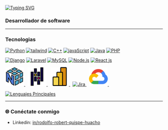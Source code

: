 [![Typing SVG](https://readme-typing-svg.demolab.com?font=Fira+Code&duration=4000&pause=1000&width=435&lines=Hola%F0%9F%91%8B+mi+nombre+es+robert)](https://github.com/RobertQH123)
### Desarrollador de software

---

### Tecnologias

[![Python](https://img.shields.io/badge/python-3670A0?style=for-the-badge&logo=python&logoColor=ffdd54)](https://github.com/RobertQH123)
[![tailwind](https://img.shields.io/badge/tailwind_CSS-grey?style=for-the-badge&logo=tailwind-css&logoColor=38B2AC&labelColor=GREY)](https://github.com/RobertQH123)
[![C++](https://img.shields.io/badge/C++-blue?style=for-the-badge&logo=cplusplus&logoColor=whiteblue&labelColor=blue)](https://github.com/RobertQH123)
[![javaScript](https://shields.io/badge/JavaScript-F7DF1E?style=for-the-badge&logo=JavaScript&logoColor=000)](https://github.com/RobertQH123)
[![Java](https://img.shields.io/badge/Java-ED8B00?style=for-the-badge&logo=openjdk&logoColor=white)](https://github.com/RobertQH123)
[![PHP](https://img.shields.io/badge/-PHP-777BB4?style=for-the-badge&logo=php&labelColor=777BB4&logoColor=FFF)](https://github.com/RobertQH123)
</br>

[![Django](https://img.shields.io/badge/Django-339933?style=for-the-badge&logo=Django&logoColor=white&labelColor=101010)](https://github.com/RobertQH123)
[![Laravel](https://img.shields.io/badge/Laravel-339933?style=for-the-badge&logo=Laravel&logoColor=white&labelColor=101010)](https://github.com/RobertQH123)
[![MySQL](https://img.shields.io/badge/MySQL-4479A1?style=for-the-badge&logo=mysql&logoColor=white&labelColor=101010)](https://github.com/RobertQH123)
[![Node.js](https://img.shields.io/badge/node.js-339933?style=for-the-badge&logo=Nodejs&logoColor=white)](https://github.com/RobertQH123)
[![React js](https://img.shields.io/badge/-ReactJs-61DAFB?logo=react&logoColor=white&style=for-the-badge)](https://github.com/RobertQH123)
</br>

<a href="https://github.com/RobertQH123"> <img src="https://raw.githubusercontent.com/Rickhersd/Rickhersd/09c5bc045c5820e2b7ae1b56c9d2e45df8b2cde5/neobrutalist_icons/neo_numpy.svg" title="Numpy" alt="Numpy" width="60" height="60"/> </a>&nbsp;
<a href="https://github.com/RobertQH123"> <img src="https://raw.githubusercontent.com/Rickhersd/Rickhersd/09c5bc045c5820e2b7ae1b56c9d2e45df8b2cde5/neobrutalist_icons/neo_pandas.svg" title="Pandas" alt="Pandas" width="60" height="60"/> </a>&nbsp;
<a href="https://github.com/RobertQH123"> <img src="https://github.com/Rickhersd/neo-icons/blob/main/icons/power-bi/neo-power-bi.svg" title="Power-bi" alt="Power-bi" width="60" height="60"/> </a>&nbsp;
<a href="https://github.com/RobertQH123"> <img src="https://25322853.fs1.hubspotusercontent-eu1.net/hub/25322853/hubfs/STAGIL_January2022/Images/jira-software-logo-jira-logo-hd-png.png?width=360&name=jira-software-logo-jira-logo-hd-png.png" title="Jira" alt="Jira" width="60" height="60"/> </a>&nbsp;
<a href="https://github.com/RobertQH123"> <img src="https://github.com/github/explore/blob/main/topics/google-cloud/google-cloud.png?raw=true" title="Google Cloud Plataform" alt="Google Cloud Plataform" width="60" height="60"/> </a>&nbsp;


[![Lenguajes Principales](https://github-readme-stats.vercel.app/api/top-langs/?username=RobertQH123&layout=compact&theme=dark)](https://github.com/RobertQH123)


---

### 🌐 Conéctate conmigo

- Linkedin: [in/rodolfo-robert-quispe-huacho](https://www.linkedin.com/in/rodolfo-robert-quispe-huacho)
